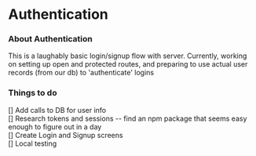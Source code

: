 # Authentication

### About Authentication
This is a laughably basic login/signup flow with server.  Currently, working on setting up open and protected routes, and preparing to use actual user records (from our db) to 'authenticate' logins

### Things to do
[] Add calls to DB for user info\
[] Research tokens and sessions -- find an npm package that seems easy enough to figure out in a day\
[] Create Login and Signup screens\
[] Local testing
